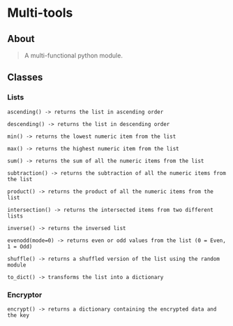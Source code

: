 # Multi-tools

## About
> A multi-functional python module.

## Classes

### Lists
`ascending() -> returns the list in ascending order`

`descending() -> returns the list in descending order`

`min() -> returns the lowest numeric item from the list`

`max() -> returns the highest numeric item from the list`

`sum() -> returns the sum of all the numeric items from the list`

`subtraction() -> returns the subtraction of all the numeric items from the list`

`product() -> returns the product of all the numeric items from the list`

`intersection() -> returns the intersected items from two different lists`

`inverse() -> returns the inversed list`

`evenodd(mode=0) -> returns even or odd values from the list (0 = Even, 1 = Odd)`

`shuffle() -> returns a shuffled version of the list using the random module`

`to_dict() -> transforms the list into a dictionary`

### Encryptor
`encrypt() -> returns a dictionary containing the encrypted data and the key`